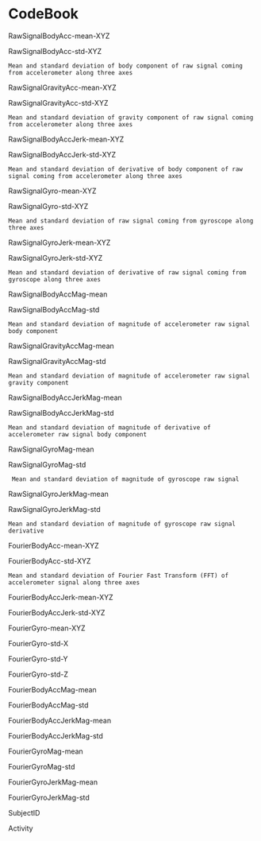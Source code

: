 CodeBook
======================

RawSignalBodyAcc-mean-XYZ

RawSignalBodyAcc-std-XYZ

    Mean and standard deviation of body component of raw signal coming from accelerometer along three axes
    
RawSignalGravityAcc-mean-XYZ

RawSignalGravityAcc-std-XYZ

    Mean and standard deviation of gravity component of raw signal coming from accelerometer along three axes
    
RawSignalBodyAccJerk-mean-XYZ

RawSignalBodyAccJerk-std-XYZ

    Mean and standard deviation of derivative of body component of raw signal coming from accelerometer along three axes
    
RawSignalGyro-mean-XYZ

RawSignalGyro-std-XYZ

    Mean and standard deviation of raw signal coming from gyroscope along three axes


RawSignalGyroJerk-mean-XYZ

RawSignalGyroJerk-std-XYZ

    Mean and standard deviation of derivative of raw signal coming from gyroscope along three axes

RawSignalBodyAccMag-mean

RawSignalBodyAccMag-std

    Mean and standard deviation of magnitude of accelerometer raw signal body component
    
RawSignalGravityAccMag-mean

RawSignalGravityAccMag-std

    Mean and standard deviation of magnitude of accelerometer raw signal gravity component
    
RawSignalBodyAccJerkMag-mean

RawSignalBodyAccJerkMag-std

    Mean and standard deviation of magnitude of derivative of accelerometer raw signal body component
    
RawSignalGyroMag-mean

RawSignalGyroMag-std

     Mean and standard deviation of magnitude of gyroscope raw signal

RawSignalGyroJerkMag-mean

RawSignalGyroJerkMag-std

    Mean and standard deviation of magnitude of gyroscope raw signal derivative

FourierBodyAcc-mean-XYZ
    
FourierBodyAcc-std-XYZ

    Mean and standard deviation of Fourier Fast Transform (FFT) of accelerometer signal along three axes

FourierBodyAccJerk-mean-XYZ

FourierBodyAccJerk-std-XYZ

FourierGyro-mean-XYZ

FourierGyro-std-X

FourierGyro-std-Y

FourierGyro-std-Z

FourierBodyAccMag-mean

FourierBodyAccMag-std

FourierBodyAccJerkMag-mean

FourierBodyAccJerkMag-std

FourierGyroMag-mean

FourierGyroMag-std

FourierGyroJerkMag-mean

FourierGyroJerkMag-std

SubjectID

Activity
